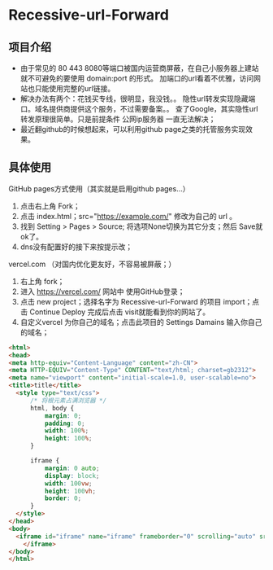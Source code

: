 # Recessive-url-Forward

## 项目介绍

- 由于常见的 80 443 8080等端口被国内运营商屏蔽，在自己小服务器上建站就不可避免的要使用 domain:port 的形式。 加端口的url看着不优雅，访问网站也只能使用完整的url链接。
- 解决办法有两个：花钱买专线，很明显，我没钱。。 隐性url转发实现隐藏端口。域名提供商提供这个服务，不过需要备案。。 查了Google，其实隐性url转发原理很简单。只是前提条件 公网ip服务器 一直无法解决；
- 最近翻github的时候想起来，可以利用github page之类的托管服务实现效果。

## 具体使用

GitHub pages方式使用（其实就是启用github pages...）

1. 点击右上角 Fork；
2. 点击 index.html；src="https://example.com/" 修改为自己的 url 。
3. 找到 Setting  > Pages  >  Source; 将选项None切换为其它分支；然后 Save就ok了。
4. dns没有配置好的接下来按提示改；

vercel.com （对国内优化更友好，不容易被屏蔽；）

1. 右上角 fork；
2. 进入  https://vercel.com/ 网站中 使用GitHub登录；
3. 点击 new project；选择名字为 Recessive-url-Forward 的项目 import；点击 Continue Deploy 完成后点击 visit就能看到你的网站了。
4. 自定义vercel 为你自己的域名；点击此项目的 Settings Damains 输入你自己的域名；

```html
<html>
<head>
<meta http-equiv="Content-Language" content="zh-CN">
<meta HTTP-EQUIV="Content-Type" CONTENT="text/html; charset=gb2312">
<meta name="viewport" content="initial-scale=1.0, user-scalable=no">
<title>title</title>
  <style type="text/css">
      /* 将根元素占满浏览器 */
      html, body {
          margin: 0;
          padding: 0;
          width: 100%;
          height: 100%;
      }

      iframe {
          margin: 0 auto;
          display: block;
          width: 100vw;
          height: 100vh;
          border: 0;
      }
  </style>
</head>
<body>
  <iframe id="iframe" name="iframe" frameborder="0" scrolling="auto" src="https://example.com/">
	</iframe>
</body>
</html>
```

